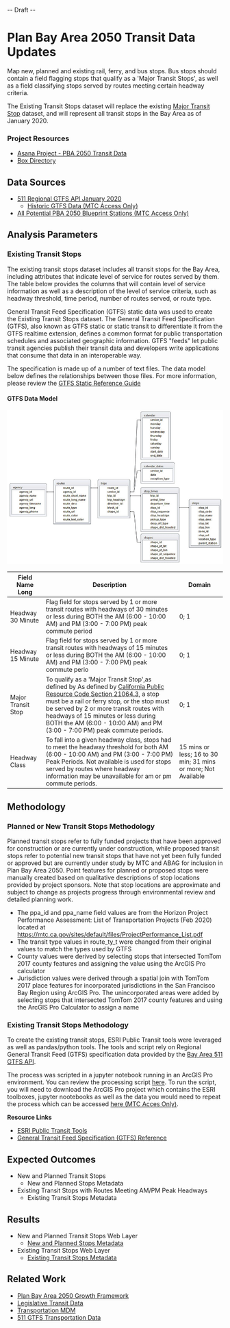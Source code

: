 -- Draft --

# Plan Bay Area 2050 Transit Data Updates


Map new, planned and existing rail, ferry, and bus stops. Bus stops should contain a field flagging stops that qualify as a 'Major Transit Stops', as well as a field classifying stops served by routes meeting certain headway criteria.

The Existing Transit Stops dataset will replace the existing [Major Transit Stop](https://mtc.maps.arcgis.com/home/item.html?id=561dc5b42fa9451b95faf615a3054260) dataset, and will represent all transit stops in the Bay Area as of January 2020. 

### Project Resources

- [Asana Project - PBA 2050 Transit Data](https://app.asana.com/0/229355710745434/1177953172585985)
- [Box Directory](https://mtcdrive.box.com/s/ahdbq95qsuhpov42cmut147qp70sgj1g) 

## Data Sources

- [511 Regional GTFS API January 2020](https://511.org/open-data/transit)
	- [Historic GTFS Data (MTC Access Only)](https://mtcdrive.box.com/s/704dfa2xadbcn91youc7pcaccnrlmvu1)
- [All Potential PBA 2050 Blueprint Stations (MTC Access Only)](https://mtcdrive.box.com/s/zn6geq8qtgh1gb88c28k1mdwbnlwfeg2)


## Analysis Parameters

### Existing Transit Stops

The existing transit stops dataset includes all transit stops for the Bay Area, including attributes that indicate level of service for routes served by them. The table below provides the columns that will contain level of service information as well as a description of the level of service criteria, such as headway threshold, time period, number of routes served, or route type. 

General Transit Feed Specification (GTFS) static data was used to create the Existing Transit Stops dataset. The General Transit Feed Specification (GTFS), also known as GTFS static or static transit to differentiate it from the GTFS realtime extension, defines a common format for public transportation schedules and associated geographic information. GTFS "feeds" let public transit agencies publish their transit data and developers write applications that consume that data in an interoperable way.

The specification is made up of a number of text files. The data model below defines the relationships between those files. For more information, please review the [GTFS Static Reference Guide](https://developers.google.com/transit/gtfs)

#### GTFS Data Model

![gtfs_diagram](img/Relations-among-different-text-files-of-a-GTFS-feed.png)


| Field Name Long    | Description                                                                                                                                                                                                                                                                                                                           | Domain                                                        |
|--------------------|---------------------------------------------------------------------------------------------------------------------------------------------------------------------------------------------------------------------------------------------------------------------------------------------------------------------------------------|---------------------------------------------------------------|
| Headway 30 Minute  | Flag field for stops served by 1 or more transit routes with headways of 30 minutes or less during BOTH the AM (6:00 - 10:00 AM) and PM (3:00 - 7:00 PM) peak commute period                                                                                                                                                          | 0; 1                                                          |
| Headway 15 Minute  | Flag field for stops served by 1 or more transit routes with headways of 15 minutes or less during BOTH the AM (6:00 - 10:00 AM) and PM (3:00 - 7:00 PM) peak commute perio                                                                                                                                                           | 0; 1                                                          |
| Major Transit Stop | To qualify as a 'Major Transit Stop',as defined by As defined by [California Public Resource Code Section 21064.3](https://leginfo.legislature.ca.gov/faces/codes_displaySection.xhtml?sectionNum=21064.3.&lawCode=PRC), a stop must be a rail or ferry stop, or the stop must be served by 2 or more transit routes with headways of 15 minutes or less during BOTH the AM (6:00 - 10:00 AM) and PM (3:00 - 7:00 PM) peak commute periods.  | 0; 1                                                          |
| Headway Class      | To fall into a given headway class, stops had to meet the headway threshold for both AM (6:00 - 10:00 AM) and PM (3:00 - 7:00 PM) Peak Periods. Not available is used for stops served by routes where headway information may be unavailable for am or pm commute periods.                                                           | 15 mins or less; 16 to 30 min; 31 mins or more; Not Available |

## Methodology

### Planned or New Transit Stops Methodology

Planned transit stops refer to fully funded projects that have been approved for construction or are currently under construction, while proposed transit stops refer to potential new transit stops that have not yet been fully funded or approved but are currently under study by MTC and ABAG for inclusion in Plan Bay Area 2050. Point features for planned or proposed stops were manually created based on qualitative descriptions of stop locations provided by project sponsors. Note that stop locations are approximate and subject to change as projects progress through environmental review and detailed planning work.

- The ppa_id and ppa_name field values are from the Horizon Project Performance Assessment: List of Transportation Projects (Feb 2020) located at https://mtc.ca.gov/sites/default/files/ProjectPerformance_List.pdf
- The transit type values in route_ty_t were changed from their original values to match the types used by GTFS
- County values were derived by selecting stops that intersected TomTom 2017 county features and assigning the value using the ArcGIS Pro calculator
- Jurisdiction values were derived through a spatial join with TomTom 2017 place features for incorporated jurisdictions in the San Francisco Bay Region using ArcGIS Pro. The unincorporated areas were added by selecting stops that intersected TomTom 2017 county features and using the ArcGIS Pro Calculator to assign a name

### Existing Transit Stops Methodology

To create the existing transit stops, ESRI Public Transit tools were leveraged as well as pandas/python tools. The tools and script rely on Regional General Transit Feed (GTFS) specification data provided by the [Bay Area 511 GTFS API](https://511.org/open-data/transit). 

The process was scripted in a jupyter notebook running in an ArcGIS Pro environment. You can review the processing script [here](gtfs_transit_stops_processing.ipynb). To run the script, you will need to download the ArcGIS Pro project which contains the ESRI toolboxes, jupyter nootebooks as well as the data you would need to repeat the process which can be accessed [here (MTC Acces Only)](https://mtcdrive.box.com/s/dr4bo6n1wois3dm4lutad8pivdj50uu3).   

**Resource Links**
- [ESRI Public Transit Tools](https://github.com/Esri/public-transit-tools)
- [General Transit Feed Specification (GTFS) Reference](https://github.com/google/transit/blob/master/gtfs/spec/en/reference.md#stopstxt)

## Expected Outcomes

- New and Planned Transit Stops
	- New and Planned Stops Metadata
- Existing Transit Stops with Routes Meeting AM/PM Peak Headways
	- Existing Transit Stops Metadata

## Results

- New and Planned Transit Stops Web Layer
	- [New and Planned Stops Metadata](transit_stops_potential_schema.csv)
- Existing Transit Stops Web Layer
	- [Existing Transit Stops Metadata](transit_stops_existing_schema.csv)

## Related Work

- [Plan Bay Area 2050 Growth Framework](Plan-Bay-Area-2050-Growth-Framework)
- [Legislative Transit Data](https://github.com/BayAreaMetro/Data-Analysis-Projects/blob/master/legislative_transit_data.md)
- [Transportation MDM](https://github.com/BayAreaMetro/DataServices/tree/master/Project-Documentation/mdm/transportation-mdm)
- [511 GTFS Transportation Data](https://github.com/BayAreaMetro/DataServices/blob/master/Project-Documentation/mdm/transportation-mdm/511_GTFS.md)
